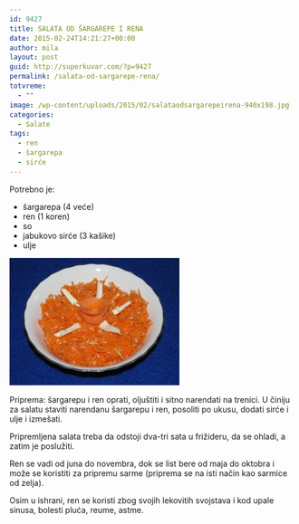 ```yaml
---
id: 9427
title: SALATA OD ŠARGAREPE I RENA
date: 2015-02-24T14:21:27+00:00
author: mila
layout: post
guid: http://superkuvar.com/?p=9427
permalink: /salata-od-sargarepe-rena/
totvreme:
  - ""
image: /wp-content/uploads/2015/02/salataodsargarepeirena-940x198.jpg
categories:
  - Salate
tags:
  - ren
  - šargarepa
  - sirće
---
```

Potrebno je:

  * šargarepa (4 veće)
  * ren (1 koren)
  * so
  * jabukovo sirće (3 kašike)
  * ulje

[<img class="alignnone size-medium wp-image-9430" src="/wp-content/uploads/2015/02/salataodsargarepeirena-300x225.jpg" alt="salataodsargarepeirena" width="300" height="225" />](/wp-content/uploads/2015/02/salataodsargarepeirena.jpg)

Priprema: šargarepu i ren oprati, oljuštiti i sitno narendati na trenici. U činiju za salatu staviti narendanu šargarepu i ren, posoliti po ukusu, dodati sirće i ulje i izmešati.

Pripremljena salata treba da odstoji dva-tri sata u frižideru, da se ohladi, a zatim je poslužiti.

Ren se vadi od juna do novembra, dok se list bere od maja do oktobra i može se koristiti za pripremu sarme (priprema se na isti način kao sarmice od zelja).

Osim u ishrani, ren se koristi zbog svojih lekovitih svojstava i kod upale sinusa, bolesti pluća, reume, astme.